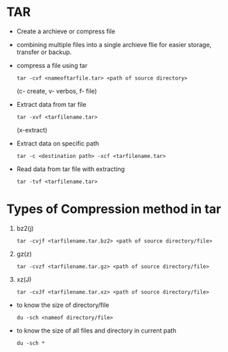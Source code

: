 # TAR
  - Create a archieve or compress file
  - combining multiple files into a single archieve flie for easier storage, transfer or backup.
- compress a file using tar
  ```
  tar -cvf <nameoftarfile.tar> <path of source directory>
  ```
  (c- create, v- verbos, f- file)
- Extract data from tar file
  ```
  tar -xvf <tarfilename.tar>
  ```
  (x-extract)
  
- Extract data on specific path
  ```
  tar -c <destination path> -xcf <tarfilename.tar>
- Read data from tar file with extracting
  ```
  tar -tvf <tarfilename.tar>
  ```
# Types of Compression method in tar
  1. bz2(j)
      ```
      tar -cvjf <tarfilename.tar.bz2> <path of source directory/file>
      ```
  2. gz(z)
      ```
      tar -cvzf <tarfilename.tar.gz> <path of source directory/file>
      ```
  3. xz(J)
      ```
      tar -cvJf <tarfilename.tar.xz> <path of source directory/file>
      ```
- to know the size of directory/file
    ```
    du -sch <nameof directory/file>
    ```
- to know the size of all files and directory in current path
    ```
    du -sch *
    ```
